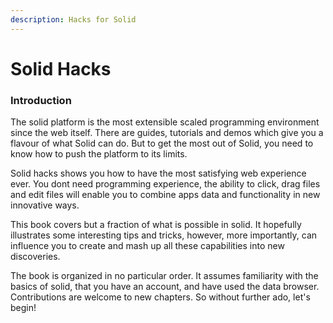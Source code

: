 ```yaml
---
description: Hacks for Solid
---
```


# Solid Hacks

### Introduction

The solid platform is the most extensible scaled programming environment since the web itself. There are guides, tutorials and demos which give you a flavour of what Solid can do. But to get the most out of Solid, you need to know how to push the platform to its limits.  

Solid hacks shows you how to have the most satisfying web experience ever.  You dont need programming experience, the ability to click, drag files and edit files will enable you to combine apps data and functionality in new innovative ways.

This book covers but a fraction of what is possible in solid.  It hopefully illustrates some interesting tips and tricks, however, more importantly, can influence you to create and mash up all these capabilities into new discoveries.

The book is organized in no particular order.  It assumes familiarity with the basics of solid, that you have an account, and have used the data browser.  Contributions are welcome to new chapters.  So without further ado, let's begin!


